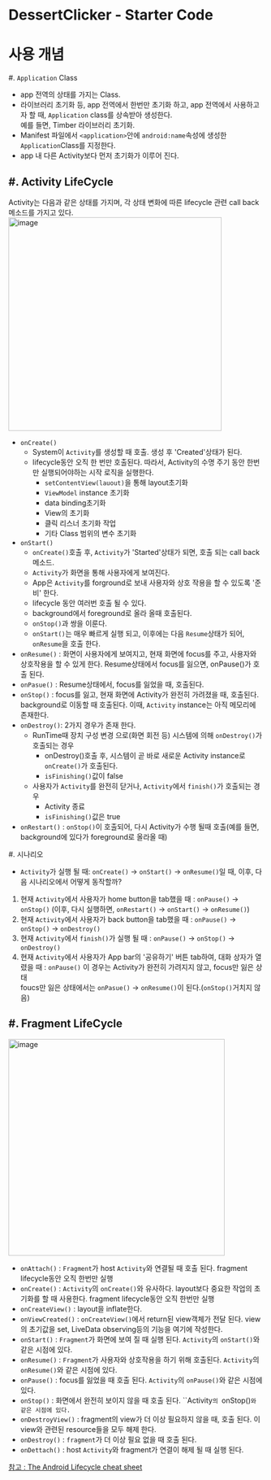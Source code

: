 DessertClicker - Starter Code
==============================

사용 개념
=======
#. `Application` Class
- app 전역의 상태를 가지는 Class.
- 라이브러리 초기화 등, app 전역에서 한번만 초기화 하고, app 전역에서 사용하고자 할 때, `Application` class를 상속받아 생성한다.  
예를 들면, Timber 라이브러리 초기화.
- Manifest 파일에서 `<application>`안에 `android:name`속성에 생성한 `Application`Class를 지정한다.
- app 내 다른 Activity보다 먼저 초기화가 이루어 진다.

#. Activity LifeCycle
---------------------
Activity는 다음과 같은 상태를 가지며, 각 상태 변화에 따른 lifecycle 관련 call back 메소드를 가지고 있다.
<img width="420" alt="image" src="https://user-images.githubusercontent.com/37657541/169070325-5b80b0c7-106a-426a-a25d-bb3c88206991.png">

- `onCreate()`  
  - System이 `Activity`를 생성할 때 호출. 생성 후 'Created'상태가 된다.
  - lifecycle동안 오직 한 번만 호출된다. 따라서, Activity의 수명 주기 동안 한번만 실행되어야하는 시작 로직을 실행한다.  
    - `setContentView(lauout)`을 통해 layout초기화
    - `ViewModel` instance 초기화
    - data binding초기화
    - View의 초기화
    - 클릭 리스너 초기화 작업
    - 기타 Class 범위의 변수 초기화
- `onStart()`
  - `onCreate()`호출 후, `Activity`가 'Started'상태가 되면, 호출 되는 call back 메소드.
  - `Activity`가 화면을 통해 사용자에게 보여진다. 
  - App은 `Activity`를 forground로 보내 사용자와 상호 작용을 할 수 있도록 '준비' 한다.
  - lifecycle 동안 여러번 호출 될 수 있다. 
  - background에서 foreground로 올라 올때 호출된다. 
  - `onStop()`과 쌍을 이룬다.
  - `onStart()`는 매우 빠르게 실행 되고, 이후에는 다음 `Resume`상태가 되어, `onResume`을 호출 한다.
- `onResume()` : 화면이 사용자에게 보여지고, 현재 화면에 focus를 주고, 사용자와 상호작용을 할 수 있게 한다. Resume상태에서 focus를 잃으면, onPause()가 호출 된다.
- `onPasue()` : Resume상태에서, focus를 잃었을 때, 호출된다. 
- `onStop()` : focus를 잃고, 현재 화면에 Activity가 완전히 가려졌을 때, 호출된다. background로 이동할 때 호출된다. 이때, `Activity` instance는 아직 메모리에 존재한다.
- `onDestroy()`: 2가지 경우가 존재 한다.
  - RunTime때 장치 구성 변경 으로(화면 회전 등) 시스템에 의해 `onDestroy()`가 호출되는 경우
    - onDestroy()호출 후, 시스템이 곧 바로 새로운 Activity instance로 `onCreate()`가 호출된다.
    - `isFinishing()`값이 false
  - 사용자가 `Activity`를 완전히 닫거나, `Activity`에서 `finish()`가 호출되는 경우
    - Activity 종료
    - `isFinishing()`값은 true
- `onRestart()` : `onStop()`이 호출되어, 다시 Activity가 수행 될때 호출(예를 들면, background에 있다가 foreground로 올라올 때)

#. 시나리오
- `Activity`가 실행 될 때: `onCreate()` -> `onStart()` -> `onResume()`일 때, 이후, 다음 시나리오에서 어떻게 동작할까?
1. 현재 `Activity`에서 사용자가 home button을 tab했을 때 : `onPause()` -> `onStop()` (이후, 다시 실행하면, `onRestart()` -> `onStart()` -> `onResume()`)
2. 현재 `Activity`에서 사용자가 back button을 tab했을 때 : `onPause()` -> `onStop()` -> `onDestroy()`
3. 현재 `Activity`에서 `finish()`가 실행 될 때 : `onPause()` -> `onStop()` -> `onDestroy()`
4. 현재 `Activity`에서 사용자가 App bar의 '공유하기' 버튼 tab하여, 대화 상자가 열렸을 때 : `onPause()` 이 경우는 Activity가 완전히 가려지지 않고, focus만 잃은 상태  
foucs만 잃은 상태에서는 `onPasue()` -> `onResume()`이 된다.(`onStop()`거치지 않음)


#. Fragment LifeCycle
---------------------
<img width="426" alt="image" src="https://user-images.githubusercontent.com/37657541/169070513-93309008-6e1d-4985-86f3-e9ebb500ab3c.png">

- `onAttach()` : `Fragment`가 host `Activity`와 연결될 때 호출 된다. fragment lifecycle동안 오직 한번만 실행
- `onCreate()` : `Activity`의 `onCreate()`와 유사하다. layout보다 중요한 작업의 초기화를 할 때 사용한다. fragment lifecycle동안 오직 한번만 실행
- `onCreateView()` : layout을 inflate한다.
- `onViewCreated()` : `onCreateView()`에서 return된 view객체가 전달 된다. view의 초기값을 set, LiveData observing등의 기능을 여기에 작성한다.
- `onStart()` : `Fragment`가 화면에 보여 질 때 실행 된다. `Activity`의 `onStart()`와 같은 시점에 있다.
- `onResume()` : `Fragment`가 사용자와 상호작용을 하기 위해 호출된다. `Activity`의 `onResume()`와 같은 시점에 있다.
- `onPause()` : focus를 잃었을 때 호출 된다. `Activity`의 `onPause()`와 같은 시점에 있다.
- `onStop()` : 화면에서 완전히 보이지 않을 때 호출 된다. ``Activity`의 `onStop()`와 같은 시점에 있다.`
- `onDestroyView()` : fragment의 view가 더 이상 필요하지 않을 때, 호출 된다. 이 view와 관련된 resource들을 모두 해제 한다.
- `onDestroy()` : `fragment`가 더 이상 필요 없을 때 호출 된다.
- `onDettach()` : host `Activity`와 fragment가 연결이 해제 될 때 실행 된다.


[참고 : The Android Lifecycle cheat sheet](https://medium.com/@JoseAlcerreca/the-android-lifecycle-cheat-sheet-part-i-single-activities-e49fd3d202ab)


